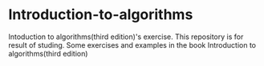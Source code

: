 # Introduction-to-algorithms
Intoduction to algorithms(third edition)'s exercise.
This repository is for result of studing.
Some exercises and examples in the book Introduction to algorithms(third edition)
